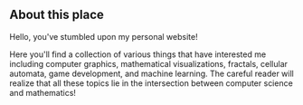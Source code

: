 ---
---

## About this place

Hello, you've stumbled upon my personal website! 

Here you'll find a collection of various things that have interested me including computer graphics, mathematical visualizations, fractals, cellular automata, game development, and machine learning. The careful reader will realize that all these topics lie in the intersection between computer science and mathematics!